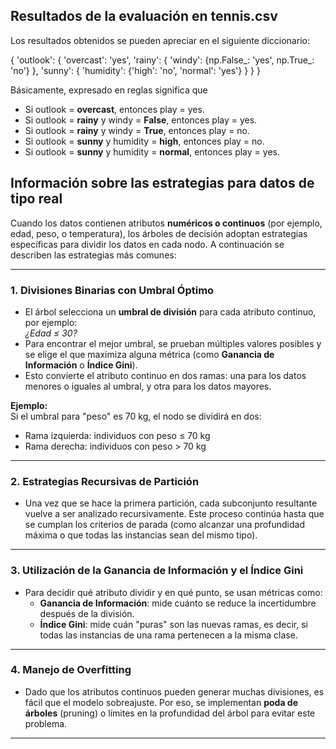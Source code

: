 ## **Resultados de la evaluación en tennis.csv**
Los resultados obtenidos se pueden apreciar en el siguiente diccionario:

{
 'outlook': {
   'overcast': 'yes',
   'rainy': {
     'windy': {np.False_: 'yes', np.True_: 'no'}
   },
   'sunny': {
     'humidity': {'high': 'no', 'normal': 'yes'}
   }
 }
}

Básicamente, expresado en reglas significa que

- Si outlook = **overcast**, entonces play = yes.
- Si outlook = **rainy** y windy = **False**, entonces play = yes.
- Si outlook = **rainy** y windy = **True**, entonces play = no.
- Si outlook = **sunny** y humidity = **high**, entonces play = no.
- Si outlook = **sunny** y humidity = **normal**, entonces play = yes.



## **Información sobre las estrategias para datos de tipo real**

Cuando los datos contienen atributos **numéricos o continuos** (por ejemplo, edad, peso, o temperatura), los árboles de decisión adoptan estrategias específicas para dividir los datos en cada nodo. A continuación se describen las estrategias más comunes:

---

### **1. Divisiones Binarias con Umbral Óptimo**
- El árbol selecciona un **umbral de división** para cada atributo continuo, por ejemplo:  
  *¿Edad ≤ 30?*  
- Para encontrar el mejor umbral, se prueban múltiples valores posibles y se elige el que maximiza alguna métrica (como **Ganancia de Información** o **Índice Gini**).
- Esto convierte el atributo continuo en dos ramas: una para los datos menores o iguales al umbral, y otra para los datos mayores.

**Ejemplo:**  
Si el umbral para "peso" es 70 kg, el nodo se dividirá en dos:
- Rama izquierda: individuos con peso ≤ 70 kg  
- Rama derecha: individuos con peso > 70 kg  

---

### **2. Estrategias Recursivas de Partición**
- Una vez que se hace la primera partición, cada subconjunto resultante vuelve a ser analizado recursivamente. Este proceso continúa hasta que se cumplan los criterios de parada (como alcanzar una profundidad máxima o que todas las instancias sean del mismo tipo).

---

### **3. Utilización de la Ganancia de Información y el Índice Gini**
- Para decidir qué atributo dividir y en qué punto, se usan métricas como:
  - **Ganancia de Información**: mide cuánto se reduce la incertidumbre después de la división.
  - **Índice Gini**: mide cuán "puras" son las nuevas ramas, es decir, si todas las instancias de una rama pertenecen a la misma clase.

---

### **4. Manejo de Overfitting**
- Dado que los atributos continuos pueden generar muchas divisiones, es fácil que el modelo sobreajuste. Por eso, se implementan **poda de árboles** (pruning) o límites en la profundidad del árbol para evitar este problema.

---


